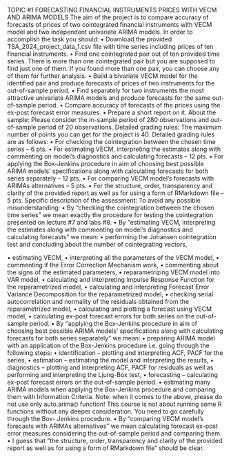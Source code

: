 TOPIC #1
FORECASTING FINANCIAL INSTRUMENTS PRICES WITH VECM AND ARIMA MODELS
 The aim of the project is to compare accuracy of forecasts of prices of two cointegrated financial instruments with VECM model and two independent univariate ARIMA models.
In order to accomplish the task you should:
• Download the provided TSA_2024_project_data_1.csv file with time series including prices of ten financial instruments.
• Find one cointegrated pair out of ten provided time series. There is more than one cointegrated pair but you are supposed to find just one of them. If you found more than one pair, you can choose any of them for further analysis.
• Build a bivariate VECM model for the identified pair and produce forecasts of prices of two instruments for the out-of-sample period.
• Find separately for two instruments the most attractive univariate ARIMA models and produce forecasts for the same out-of-sample period.
• Compare accuracy of forecasts of the prices using the ex-post forecast error measures.
• Prepare a short report on it.
About the sample:
Please consider the in-sample period of 280 observations and out-of-sample period of 20 observations. Detailed grading rules:
The maximum number of points you can get for the project is 40. Detailed grading rules are as follows:
• For checking the cointegration between the chosen time series – 6 pts.
• For estimating VECM, interpreting the estimates along with commenting on model’s diagnostics and calculating forecasts – 12 pts.
• For applying the Box-Jenkins procedure in aim of choosing best possible ARIMA models’ specifications along with calculating forecasts for both series separately – 12 pts.
• For comparing VECM model’s forecasts with ARIMAs alternatives – 5 pts.
• For the structure, order, transparency and clarity of the provided report as well as for using a form of RMarkdown file – 5 pts.
Specific description of the assessment: To avoid any possible misunderstanding:
• By “checking the cointegration between the chosen time series” we mean exactly the procedure for testing the cointegration presented on lecture #7 and labs #8.
• By “estimating VECM, interpreting the estimates along with commenting on model’s diagnostics and calculating forecasts” we mean:
• performing the Johansen cointegration test and concluding about the number of cointegrating vectors,
    
• estimating VECM,
• interpreting all the parameters of the VECM model,
• commenting if the Error Correction Mechanism work,
• commenting about the signs of the estimated parameters,
• reparametrizing VECM model into VAR model,
• calculating and interpreting Impulse Response Function for the reparametrized model,
• calculating and interpreting Forecast Error Variance Decomposition for the reparametrized model,
• checking serial autocorrelation and normality of the residuals obtained from the reparametrized model,
• calculating and plotting a forecast using VECM model,
• calculating ex-post forecast errors for both series on the out-of-sample period.
• By “applying the Box-Jenkins procedure in aim of choosing best possible ARIMA models’
specifications along with calculating forecasts for both series separately” we mean:
• preparing ARIMA model with an application of the Box-Jenkins procedure i.e. going through the following steps:
• identification – plotting and interpreting ACF, PACF for the series,
• estimation – estimating the model and interpreting the results,
• diagnostics – plotting and interpreting ACF, PACF for residuals as well as performing and interpreting the Ljung-Box test,
• forecasting – calculating ex-post forecast errors on the out-of-sample period.
• estimating many ARIMA models when applying the Box-Jenkins procedure and comparing
them with Information Criteria.
Note: when it comes to the above, please do not use only auto.arima() function! This course is not about running some R functions without any deeper consideration. You need to go carefully through the Box- Jenkins procedure.
• By “comparing VECM model’s forecasts with ARIMAs alternatives” we mean calculating forecast ex-post error measures considering the out-of-sample period and comparing them.
• I guess that “the structure, order, transparency and clarity of the provided report as well as for using a form of RMarkdown file” should be clear.
